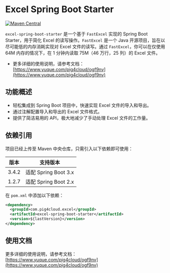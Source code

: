 # Excel Spring Boot Starter

[![Maven Central](https://img.shields.io/maven-central/v/com.pig4cloud.excel/excel-spring-boot-starter.svg)](https://central.sonatype.com/artifact/com.pig4cloud.excel/excel-spring-boot-starter)

`excel-spring-boot-starter` 是一个基于 `FastExcel` 实现的 Spring Boot Starter，用于简化 Excel 的读写操作。`FastExcel` 是一个 Java 开源项目，旨在以尽可能低的内存消耗实现对 Excel 文件的读写。通过 `FastExcel`，你可以在仅使用 64M 内存的情况下，在 1 分钟内读取 75M（46 万行，25 列）的 Excel 文件。

- 更多详细的使用说明，请参考文档：[https://www.yuque.com/pig4cloud/ogf9nv](https://www.yuque.com/pig4cloud/ogf9nv)

## 功能概述

- 轻松集成到 Spring Boot 项目中，快速实现 Excel 文件的导入和导出。
- 通过注解配置导入和导出的 Excel 文件格式。
- 提供了简洁易用的 API，极大地减少了手动处理 Excel 文件的工作量。

## 依赖引用

项目已经上传至 Maven 中央仓库，只需引入以下依赖即可使用：

| 版本    | 支持版本            |
|-------|-------------------|
| 3.4.2 | 适配 Spring Boot 3.x |
| 1.2.7 | 适配 Spring Boot 2.x |

在 `pom.xml` 中添加以下依赖：

```xml
<dependency>
  <groupId>com.pig4cloud.excel</groupId>
  <artifactId>excel-spring-boot-starter</artifactId>
  <version>${lastVersion}</version>
</dependency>
```

## 使用文档

更多详细的使用说明，请参考文档：[https://www.yuque.com/pig4cloud/ogf9nv](https://www.yuque.com/pig4cloud/ogf9nv)
